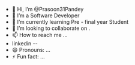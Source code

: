 - 👋 Hi, I’m @Prasoon31Pandey
- 👀 I’m a Software Developer 
- 🌱 I’m currently learning  Pre - final year Student 
- 💞️ I’m looking to collaborate on .
- 📫 How to reach me ...
- linkedin -- 
- 😄 Pronouns: ...
- ⚡ Fun fact: ...

<!---
Prasoon31Pandey/Prasoon31Pandey is a ✨ special ✨ repository because its `README.md` (this file) appears on your GitHub profile.
You can click the Preview link to take a look at your changes.
--->
